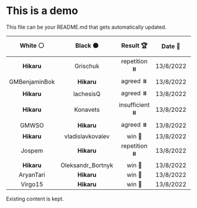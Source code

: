 # This is a demo

This file can be your README.md that gets automatically updated.

<!--START_SECTION:chessStats-->
<!-- Automatically generated with https://github.com/Balastrong/chess-stats-action -->

| White ⚪ | Black ⚫ | Result 🏆 | Date 📅 | Position 🗺️ |
|:---:|:---:|:---:|:---:|:---:|
| **Hikaru** | Grischuk | repetition ⏸️ | 13/8/2022 | <a href="http://www.ee.unb.ca/cgi-bin/tervo/fen.pl?select=8/8/3k4/5p1p/3K1P1P/8/8/8 w - -">Link</a> |
| GMBenjaminBok | **Hikaru** | agreed ⏸️ | 13/8/2022 | <a href="http://www.ee.unb.ca/cgi-bin/tervo/fen.pl?select=r2qn1k1/1pp1rpp1/7p/p2Pp3/P3P3/2R2B1P/1PQ2PP1/2R3K1 w - -">Link</a> |
| **Hikaru** | lachesisQ | agreed ⏸️ | 13/8/2022 | <a href="http://www.ee.unb.ca/cgi-bin/tervo/fen.pl?select=rnb1kb1r/ppp1qppp/3p1n2/8/5N2/8/PPPPQPPP/RNB1KB1R w KQkq -">Link</a> |
| **Hikaru** | Konavets | insufficient ⏸️ | 13/8/2022 | <a href="http://www.ee.unb.ca/cgi-bin/tervo/fen.pl?select=8/8/8/8/3k2N1/8/5K2/8 b - -">Link</a> |
| GMWSO | **Hikaru** | agreed ⏸️ | 13/8/2022 | <a href="http://www.ee.unb.ca/cgi-bin/tervo/fen.pl?select=r1bqk2r/1pp2ppp/p1np1n2/2b1p3/2B1P3/2PP1N2/PP3PPP/RNBQ1RK1 w kq -">Link</a> |
| **Hikaru** | vladislavkovalev | win 🥇 | 13/8/2022 | <a href="http://www.ee.unb.ca/cgi-bin/tervo/fen.pl?select=8/8/8/3B2k1/P5R1/2K2PP1/5r2/5b2 b - -">Link</a> |
| Jospem | **Hikaru** | repetition ⏸️ | 13/8/2022 | <a href="http://www.ee.unb.ca/cgi-bin/tervo/fen.pl?select=r1b1kb1r/ppp2ppp/3q4/8/P2Q4/8/1PP2PPP/RNB2RK1 w kq -">Link</a> |
| **Hikaru** | Oleksandr_Bortnyk | win 🥇 | 13/8/2022 | <a href="http://www.ee.unb.ca/cgi-bin/tervo/fen.pl?select=3R3k/5r1p/p1B5/5Q2/8/q3p1PP/7K/8 b - -">Link</a> |
| AryanTari | **Hikaru** | win 🥇 | 13/8/2022 | <a href="http://www.ee.unb.ca/cgi-bin/tervo/fen.pl?select=4qb1k/7p/5p2/p2p4/2pP1Q2/P1Pbp2P/1P2N1P1/7K w - -">Link</a> |
| Virgo15 | **Hikaru** | win 🥇 | 13/8/2022 | <a href="http://www.ee.unb.ca/cgi-bin/tervo/fen.pl?select=3r3k/5p1p/3q1PpP/p1n1p1P1/P7/4Q1NB/2P1K3/8 w - -">Link</a> |

<!--END_SECTION:chessStats-->

Existing content is kept.
